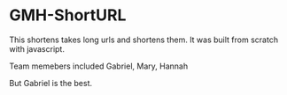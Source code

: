 # GMH-ShortURL

This shortens takes long urls and shortens them. It was built from scratch with javascript.

Team memebers included Gabriel, Mary, Hannah

But Gabriel is the best.
